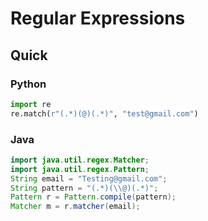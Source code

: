 # Regular Expressions

## Quick
### Python
```python
import re
re.match(r"(.*)(@)(.*)", "test@gmail.com")
```
### Java
```java
import java.util.regex.Matcher;
import java.util.regex.Pattern;
String email = "Testing@gmail.com";
String pattern = "(.*)(\\@)(.*)";
Pattern r = Pattern.compile(pattern);
Matcher m = r.matcher(email);
```
